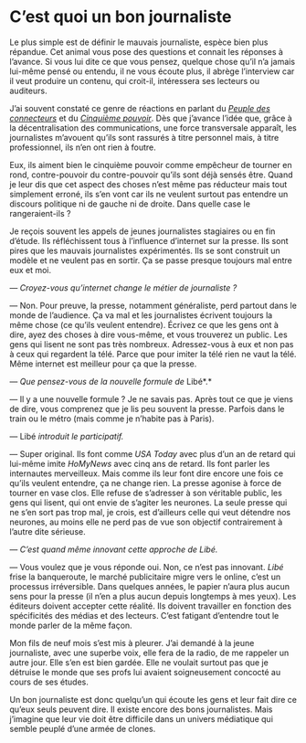 # C’est quoi un bon journaliste

Le plus simple est de définir le mauvais journaliste, espèce bien plus répandue. Cet animal vous pose des questions et connait les réponses à l’avance. Si vous lui dite ce que vous pensez, quelque chose qu’il n’a jamais lui-même pensé ou entendu, il ne vous écoute plus, il abrège l’interview car il veut produire un contenu, qui croit-il, intéressera ses lecteurs ou auditeurs.

J’ai souvent constaté ce genre de réactions en parlant du [*Peuple des connecteurs*](https://tcrouzet.com/le-peuple-des-connecteurs/) et du [*Cinquième pouvoir*](https://tcrouzet.com/le-cinquieme-pouvoir/). Dès que j’avance l’idée que, grâce à la décentralisation des communications, une force transversale apparaît, les journalistes m’avouent qu’ils sont rassurés à titre personnel mais, à titre professionnel, ils n’en ont rien à foutre.

Eux, ils aiment bien le cinquième pouvoir comme empêcheur de tourner en rond, contre-pouvoir du contre-pouvoir qu’ils sont déjà sensés être. Quand je leur dis que cet aspect des choses n’est même pas réducteur mais tout simplement erroné, ils s’en vont car ils ne veulent surtout pas entendre un discours politique ni de gauche ni de droite. Dans quelle case le rangeraient-ils ?

Je reçois souvent les appels de jeunes journalistes stagiaires ou en fin d’étude. Ils réfléchissent tous à l’influence d’internet sur la presse. Ils sont pires que les mauvais journalistes expérimentés. Ils se sont construit un modèle et ne veulent pas en sortir. Ça se passe presque toujours mal entre eux et moi.

*— Croyez-vous qu’internet change le métier de journaliste ?*

— Non. Pour preuve, la presse, notamment généraliste, perd partout dans le monde de l’audience. Ça va mal et les journalistes écrivent toujours la même chose (ce qu’ils veulent entendre). Écrivez ce que les gens ont à dire, ayez des choses à dire vous-même, et vous trouverez un public. Les gens qui lisent ne sont pas très nombreux. Adressez-vous à eux et non pas à ceux qui regardent la télé. Parce que pour imiter la télé rien ne vaut la télé. Même internet est meilleur pour ça que la presse.

*— Que pensez-vous de la nouvelle formule de* Libé*.*

— Il y a une nouvelle formule ? Je ne savais pas. Après tout ce que je viens de dire, vous comprenez que je lis peu souvent la presse. Parfois dans le train ou le métro (mais comme je n’habite pas à Paris).

*—* Libé *introduit le participatif.*

— Super original. Ils font comme *USA Today* avec plus d’un an de retard qui lui-même imite *HoMyNews* avec cinq ans de retard. Ils font parler les internautes merveilleux. Mais comme ils leur font dire encore une fois ce qu’ils veulent entendre, ça ne change rien. La presse agonise à force de tourner en vase clos. Elle refuse de s’adresser à son véritable public, les gens qui lisent, qui ont envie de s’agiter les neurones. La seule presse qui ne s’en sort pas trop mal, je crois, est d’ailleurs celle qui veut détendre nos neurones, au moins elle ne perd pas de vue son objectif contrairement à l’autre dite sérieuse.

*— C’est quand même innovant cette approche de Libé.*

— Vous voulez que je vous réponde oui. Non, ce n’est pas innovant. *Libé* frise la banqueroute, le marché publicitaire migre vers le online, c’est un processus irréversible. Dans quelques années, le papier n’aura plus aucun sens pour la presse (il n’en a plus aucun depuis longtemps à mes yeux). Les éditeurs doivent accepter cette réalité. Ils doivent travailler en fonction des spécificités des médias et des lecteurs. C’est fatigant d’entendre tout le monde parler de la même façon.

Mon fils de neuf mois s’est mis à pleurer. J’ai demandé à la jeune journaliste, avec une superbe voix, elle fera de la radio, de me rappeler un autre jour. Elle s’en est bien gardée. Elle ne voulait surtout pas que je détruise le monde que ses profs lui avaient soigneusement concocté au cours de ses études.

Un bon journaliste est donc quelqu’un qui écoute les gens et leur fait dire ce qu’eux seuls peuvent dire. Il existe encore des bons journalistes. Mais j’imagine que leur vie doit être difficile dans un univers médiatique qui semble peuplé d’une armée de clones.